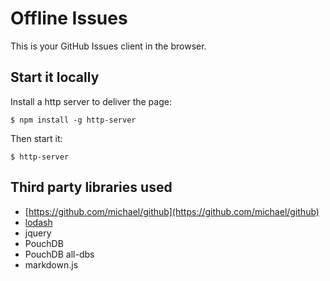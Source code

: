 # Offline Issues

This is your GitHub Issues client in the browser.

## Start it locally

Install a http server to deliver the page:
```
$ npm install -g http-server
```

Then start it:
```
$ http-server
```

## Third party libraries used

- [https://github.com/michael/github](https://github.com/michael/github)
- [lodash](https://lodash.com/)
- jquery
- PouchDB
- PouchDB all-dbs
- markdown.js